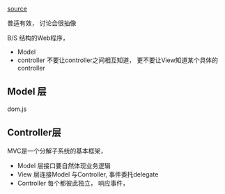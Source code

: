 [source](https://time.geekbang.org/column/article/108887)

普适有效， 讨论会很抽像

B/S 结构的Web程序，  
- Model 
- controller  不要让controller之间相互知道， 更不要让View知道某个具体的controller
## Model 层
  dom.js  
## Controller层

MVC是一个分解子系统的基本框架， 
- Model 层接口要自然体现业务逻辑
- View 层连接Model 与Controller,  事件委托delegate 
- Controller 每个都彼此独立， 响应事件， 